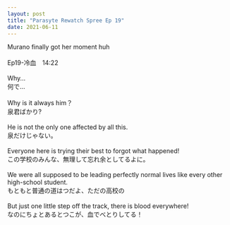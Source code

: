 ```yaml
---
layout: post
title: "Parasyte Rewatch Spree Ep 19"
date: 2021-06-11
---
```

Murano finally got her moment huh<br><br>
Ep19-冷血　14:22 <br><br>
Why…<br>
何で…<br><br>
Why is it always him？<br>
泉君ばかり?<br><br>
He is not the only one affected by all this.<br>
泉だけじゃない。<br><br>
Everyone here is trying their best to forgot what happened!<br>
この学校のみんな、無理して忘れ余としてるよに。<br><br>
We were all supposed to be leading perfectly normal lives like every other high-school student.<br>
もともと普通の道はつだよ、ただの高校の<br><br>
But just one little step off the track, there is blood everywhere!<br>
なのにちょとあるとつこが、血でべとりしてる！
